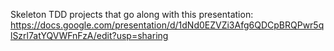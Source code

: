Skeleton TDD projects that go along with this presentation: https://docs.google.com/presentation/d/1dNd0EZVZi3Afg6QDCpBRQPwr5qlSzrl7atYQVWFnFzA/edit?usp=sharing